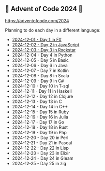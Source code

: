 ## 🎄 Advent of Code 2024 🎄

https://adventofcode.com/2024

Planning to do each day in a different language:

* [2024-12-01 - Day 1 in F#](./Day01/)
* [2024-12-02 - Day 2 in JavaScript](./Day02/)
* [2024-12-03 - Day 3 in Rockstar](./Day03/)
* 2024-12-04 - Day 4 in Python
* 2024-12-05 - Day 5 in Basic
* 2024-12-06 - Day 6 in Java
* 2024-12-07 - Day 7 in Kotlin
* 2024-12-08 - Day 8 in Scala
* 2024-12-09 - Day 9 in C#
* 2024-12-10 - Day 10 in T-sql
* 2024-12-11 - Day 11 in Haskell
* 2024-12-12 - Day 12 in Clojure
* 2024-12-13 - Day 13 in C
* 2024-12-14 - Day 14 in C++
* 2024-12-15 - Day 15 in Ruby
* 2024-12-16 - Day 16 in Julia
* 2024-12-17 - Day 17 in Go
* 2024-12-18 - Day 18 in Rust
* 2024-12-19 - Day 19 in Php
* 2024-12-20 - Day 20 in Perl
* 2024-12-21 - Day 21 in Pascal
* 2024-12-22 - Day 22 in Lisp
* 2024-12-23 - Day 23 in Elixir
* 2024-12-24 - Day 24 in Gleam
* 2024-12-25 - Day 25 in zig

